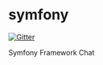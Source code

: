 symfony
=======

[![Gitter](https://badges.gitter.im/Join%20Chat.svg)](https://gitter.im/php-ua/symfony?utm_source=badge&utm_medium=badge&utm_campaign=pr-badge&utm_content=badge)

Symfony Framework Chat

